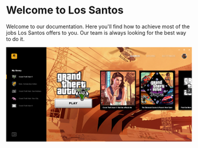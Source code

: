 # Welcome to Los Santos

Welcome to our documentation. Here you'll find how to achieve most of the jobs Los Santos offers to you. Our team is always looking
for the best way to do it.

![launcher](/images/launcher.jpg)
